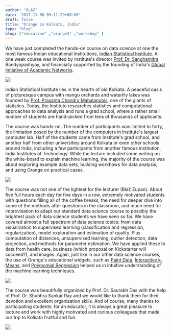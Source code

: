 ```yaml
---
author: "BLAZ"
date: '2017-11-08 09:11:29+00:00'
draft: false
title: "Orange in Kolkata, India"
type: "blog"
blog: ["education" ,"orange3" ,"workshop" ]
---
```


We have just completed the hands-on course on data science at one the most famous Indian educational institutions, [Indian Statistical Institute](http://www.isical.ac.in). A one week course was invited by Institute's director [Prof. Dr. Sanghamitra ](http://www.isical.ac.in/~sanghami/)Bandyopadhyay, and financially supported by the founding of India's [Global Initiative of Academic Networks](http://www.gian.iitkgp.ac.in).

![](/images/2017/11/isi-house-mahalanobis.jpg)

Indian Statistical Institute lies in the hearth of old Kolkata. A peaceful oasis of picturesque campus with mango orchards and waterlily lakes was founded by [Prof. Prasanta Chandra Mahalanobis](https://en.wikipedia.org/wiki/Prasanta_Chandra_Mahalanobis), one of the giants of statistics. Today, the Institute researches statistics and computational approaches to data analysis and runs a grad school, where a rather small number of students are hand-picked from tens of thousands of applicants.

The course was hands-on. The number of participants was limited to forty, the limitation posed by the number of the computers in Institute's largest computer lab. Half of the students came from Institute's grad school, and another half from other universities around Kolkata or even other schools around India, including a few participants from another famous institution, India Institutes of Technology. While the lecture included some writing on the white-board to explain machine learning, the majority of the course was about exploring example data sets, building workflows for data analysis, and using Orange on practical cases.

![](/images/2017/11/isi-lecture-room.jpg)

The course was not one of the lightest for the lecturer (Blaž Zupan). About five full hours each day for five days in a row, extremely motivated students with questions filling all of the coffee breaks, the need for deeper dive into some of the methods after questions in the classroom, and much need for improvisation to adapt our standard data science course to possibly the brightest pack of data science students we have seen so far. We have covered almost a full spectrum of data science topics: from data visualization to supervised learning (classification and regression, regularization), model exploration and estimation of quality. Plus computation of distances, unsupervised learning, outlier detection, data projection, and methods for parameter estimation. We have applied these to data from health care, business (which proposal on Kickstarter will succeed?), and images. Again, just like in our other data science courses, the use of Orange's educational widgets, such as [Paint Data](/widget-catalog/data/paintdata/), [Interactive k-Means](/widget-catalog/educational/interactive-kmeans/), and [Polynomial Regression](/widget-catalog/educational/polynomial-regression/) helped us in intuitive understanding of the machine learning techniques.

![](/images/2017/11/isi-lecture.jpg)

The course was beautifully organized by Prof. Dr. Saurabh Das with the help of Prof. Dr. Shubhra Sankar Ray and we would like to thank them for their devotion and excellent organization skills. And of course, many thanks to participating students: for an educator, it is always a great pleasure to lecture and work with highly motivated and curious colleagues that made our trip to Kolkata fruitful and fun.

![](/images/2017/11/isi-participants.jpg)
